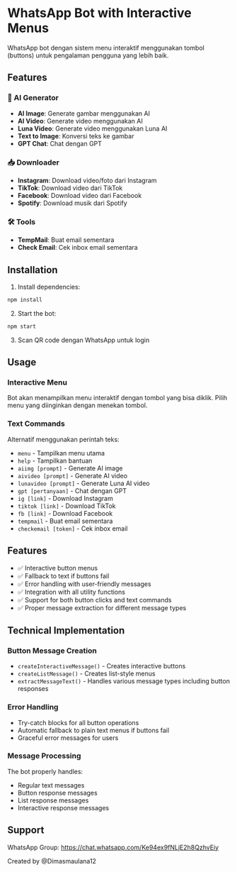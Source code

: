 # WhatsApp Bot with Interactive Menus

WhatsApp bot dengan sistem menu interaktif menggunakan tombol (buttons) untuk pengalaman pengguna yang lebih baik.

## Features

### 🤖 AI Generator
- **AI Image**: Generate gambar menggunakan AI
- **AI Video**: Generate video menggunakan AI  
- **Luna Video**: Generate video menggunakan Luna AI
- **Text to Image**: Konversi teks ke gambar
- **GPT Chat**: Chat dengan GPT

### 📥 Downloader
- **Instagram**: Download video/foto dari Instagram
- **TikTok**: Download video dari TikTok
- **Facebook**: Download video dari Facebook
- **Spotify**: Download musik dari Spotify

### 🛠️ Tools
- **TempMail**: Buat email sementara
- **Check Email**: Cek inbox email sementara

## Installation

1. Install dependencies:
```bash
npm install
```

2. Start the bot:
```bash
npm start
```

3. Scan QR code dengan WhatsApp untuk login

## Usage

### Interactive Menu
Bot akan menampilkan menu interaktif dengan tombol yang bisa diklik. Pilih menu yang diinginkan dengan menekan tombol.

### Text Commands
Alternatif menggunakan perintah teks:

- `menu` - Tampilkan menu utama
- `help` - Tampilkan bantuan
- `aiimg [prompt]` - Generate AI image
- `aivideo [prompt]` - Generate AI video
- `lunavideo [prompt]` - Generate Luna AI video
- `gpt [pertanyaan]` - Chat dengan GPT
- `ig [link]` - Download Instagram
- `tiktok [link]` - Download TikTok
- `fb [link]` - Download Facebook
- `tempmail` - Buat email sementara
- `checkemail [token]` - Cek inbox email

## Features

- ✅ Interactive button menus
- ✅ Fallback to text if buttons fail
- ✅ Error handling with user-friendly messages
- ✅ Integration with all utility functions
- ✅ Support for both button clicks and text commands
- ✅ Proper message extraction for different message types

## Technical Implementation

### Button Message Creation
- `createInteractiveMessage()` - Creates interactive buttons
- `createListMessage()` - Creates list-style menus
- `extractMessageText()` - Handles various message types including button responses

### Error Handling
- Try-catch blocks for all button operations
- Automatic fallback to plain text menus if buttons fail
- Graceful error messages for users

### Message Processing
The bot properly handles:
- Regular text messages
- Button response messages
- List response messages
- Interactive response messages

## Support

WhatsApp Group: https://chat.whatsapp.com/Ke94ex9fNLjE2h8QzhvEiy

Created by @Dimasmaulana12